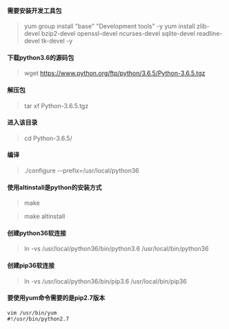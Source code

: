 #### 需要安装开发工具包
> yum group install  "base" "Development tools" -y
> yum install zlib-devel bzip2-devel openssl-devel ncurses-devel sqlite-devel readline-devel tk-devel -y
#### 下载python3.6的源码包
> wget https://www.python.org/ftp/python/3.6.5/Python-3.6.5.tgz
#### 解压包
> tar xf Python-3.6.5.tgz
#### 进入该目录
> cd Python-3.6.5/
#### 编译
> ./configure --prefix=/usr/local/python36
#### 使用altinstall是python的安装方式
> make

> make altinstall
#### 创建python36软连接
> ln -vs /usr/local/python36/bin/python3.6 /usr/local/bin/python36
#### 创建pip36软连接
> ln -vs /usr/local/python36/bin/pip3.6 /usr/local/bin/pip36
#### 要使用yum命令需要的是pip2.7版本
```
vim /usr/bin/yum
#!/usr/bin/python2.7
```

